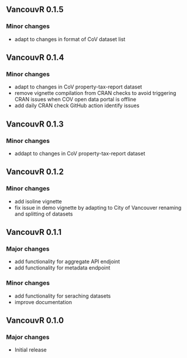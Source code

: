 ## VancouvR 0.1.5

### Minor changes
- adapt to changes in format of CoV dataset list

## VancouvR 0.1.4

### Minor changes
- adapt to changes in CoV property-tax-report dataset
- remove vignette compilation from CRAN checks to avoid triggering CRAN issues when COV open data portal is offline
- add daily CRAN check GitHub action identify issues
  
## VancouvR 0.1.3

### Minor changes
- addapt to changes in CoV property-tax-report dataset
  
## VancouvR 0.1.2

### Minor changes
- add isoline vignette
- fix issue in demo vignette by adapting to City of Vancouver renaming and splitting of datasets
  
## VancouvR 0.1.1

### Major changes
- add functionality for aggregate API endjoint 
- add functionality for metadata endpoint
### Minor changes
- add functionality for seraching datasets
- improve documentation
  
## VancouvR 0.1.0

### Major changes
- Initial release
  
